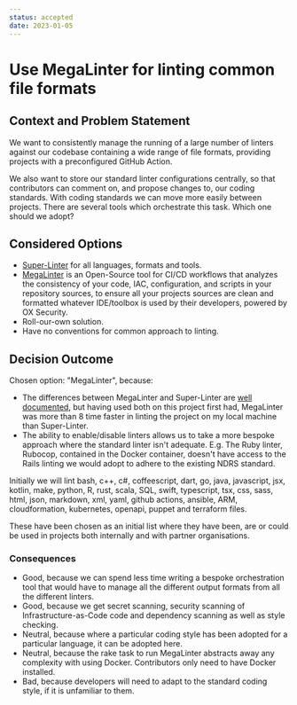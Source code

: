 ```yaml
---
status: accepted
date: 2023-01-05
---
```

# Use MegaLinter for linting common file formats

## Context and Problem Statement

We want to consistently manage the running of a large number of linters against our codebase containing a wide range of file formats, providing projects with a preconfigured GitHub Action.

We also want to store our standard linter configurations centrally, so that contributors can comment on, and propose changes to, our coding standards. With coding standards we can move more easily between projects. There are several tools which orchestrate this task. Which one should we adopt?

## Considered Options

* [Super-Linter](https://github.com/github/super-linter) for all languages, formats and tools.
* [MegaLinter](https://megalinter.io/) is an Open-Source tool for CI/CD workflows that analyzes the consistency of your code, IAC, configuration, and scripts in your repository sources, to ensure all your projects sources are clean and formatted whatever IDE/toolbox is used by their developers, powered by OX Security.
* Roll-our-own solution.
* Have no conventions for common approach to linting.

## Decision Outcome

Chosen option: "MegaLinter", because:

* The differences between MegaLinter and Super-Linter are [well documented](https://megalinter.io/latest/mega-linter-vs-super-linter), but having used both on this project first had, MegaLinter was more than 8 time faster in linting the project on my local machine than Super-Linter.
* The ability to enable/disable linters allows us to take a more bespoke approach where the standard linter isn't adequate. E.g. The Ruby linter, Rubocop, contained in the Docker container, doesn't have access to the Rails linting we would adopt to adhere to the existing NDRS standard.

Initially we will lint bash, c++, c#, coffeescript, dart, go, java, javascript, jsx, kotlin, make, python, R, rust, scala, SQL, swift, typescript, tsx, css, sass, html, json, markdown, xml, yaml, github actions, ansible, ARM, cloudformation, kubernetes, openapi, puppet and terraform files.

These have been chosen as an initial list where they have been, are or could be used in projects both internally and with partner organisations.

### Consequences

* Good, because we can spend less time writing a bespoke orchestration tool that would have to manage all the different output formats from all the different linters.
* Good, because we get secret scanning, security scanning of Infrastructure-as-Code code and dependency scanning as well as style checking.
* Neutral, because where a particular coding style has been adopted for a particular language, it can be adopted here.
* Neutral, because the rake task to run MegaLinter abstracts away any complexity with using Docker. Contributors only need to have Docker installed.
* Bad, because developers will need to adapt to the standard coding style, if it is unfamiliar to them.
